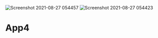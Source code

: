 ![Screenshot 2021-08-27 054457](https://user-images.githubusercontent.com/55449936/131107953-8ec55880-2717-4d6d-86c9-9bca5c504afd.png)
![Screenshot 2021-08-27 054423](https://user-images.githubusercontent.com/55449936/131107954-bbaf27a2-5259-4d8f-9849-6658d66488e9.png)

# App4

